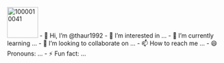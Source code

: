 <img width="72" alt="1000010041" src="https://github.com/user-attachments/assets/67c49172-a757-4562-a602-cbd398c02618" />
- 👋 Hi, I’m @thaur1992
- 👀 I’m interested in ...
- 🌱 I’m currently learning ...
- 💞️ I’m looking to collaborate on ...
- 📫 How to reach me ...
- 😄 Pronouns: ...
- ⚡ Fun fact: ...

<!---
thaur1992/thaur1992 is a ✨ special ✨ repository because its `README.md` (this file) appears on your GitHub profile.
You can click the Preview link to take a look at your changes.
--->
